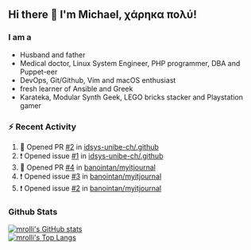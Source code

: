 ## Hi there 👋 I'm Michael, χάρηκα πολύ!

<!--
**mrolli/mrolli** is a ✨ _special_ ✨ repository because its `README.md` (this file) appears on your GitHub profile.

Here are some ideas to get you started:

- 🔭 I’m currently working on ...
- 🌱 I’m currently learning ...
- 👯 I’m looking to collaborate on ...
- 🤔 I’m looking for help with ...
- 💬 Ask me about ...
- 📫 How to reach me: ...
- 😄 Pronouns: ...
- ⚡ Fun fact: ...
-->

### I am a
- Husband and father
- Medical doctor, Linux System Engineer, PHP programmer, DBA and Puppet-eer
- DevOps, Git/Github, Vim and macOS enthusiast
- fresh learner of Ansible and Greek
- Karateka, Modular Synth Geek, LEGO bricks stacker and Playstation gamer 

### :zap: Recent Activity

<!--START_SECTION:activity-->
1. 💪 Opened PR [#2](https://github.com/idsys-unibe-ch/.github/pull/2) in [idsys-unibe-ch/.github](https://github.com/idsys-unibe-ch/.github)
2. ❗️ Opened issue [#1](https://github.com/idsys-unibe-ch/.github/issues/1) in [idsys-unibe-ch/.github](https://github.com/idsys-unibe-ch/.github)
3. 💪 Opened PR [#4](https://github.com/banointan/myitjournal/pull/4) in [banointan/myitjournal](https://github.com/banointan/myitjournal)
4. ❗️ Opened issue [#3](https://github.com/banointan/myitjournal/issues/3) in [banointan/myitjournal](https://github.com/banointan/myitjournal)
5. ❗️ Opened issue [#2](https://github.com/banointan/myitjournal/issues/2) in [banointan/myitjournal](https://github.com/banointan/myitjournal)
<!--END_SECTION:activity-->

### Github Stats
[![mrolli's GitHub stats](https://github-readme-stats.vercel.app/api?username=mrolli&count_private=true&show_icons=true&theme=onedark)](https://github.com/anuraghazra/github-readme-stats)  
[![mrolli's Top Langs](https://github-readme-stats.vercel.app/api/top-langs/?username=mrolli&count_private=true&theme=onedark&hide=c%2B%2B,c,html,cmake,makefile&layout=compact)](https://github.com/anuraghazra/github-readme-stats)
